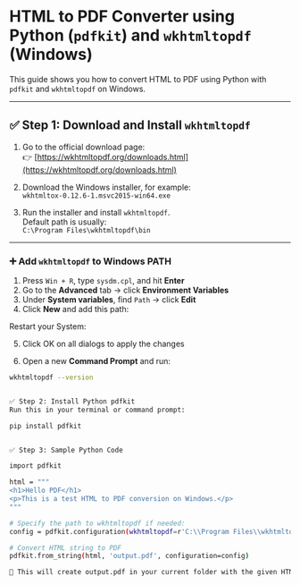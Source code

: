 # HTML to PDF Converter using Python (`pdfkit`) and `wkhtmltopdf` (Windows)

This guide shows you how to convert HTML to PDF using Python with `pdfkit` and `wkhtmltopdf` on Windows.

---

## ✅ Step 1: Download and Install `wkhtmltopdf`

1. Go to the official download page:  
   👉 [https://wkhtmltopdf.org/downloads.html](https://wkhtmltopdf.org/downloads.html)

2. Download the Windows installer, for example:  
   `wkhtmltox-0.12.6-1.msvc2015-win64.exe`

3. Run the installer and install `wkhtmltopdf`.  
   Default path is usually:  
   `C:\Program Files\wkhtmltopdf\bin`

---

### ➕ Add `wkhtmltopdf` to Windows PATH

1. Press `Win + R`, type `sysdm.cpl`, and hit **Enter**  
2. Go to the **Advanced** tab → click **Environment Variables**
3. Under **System variables**, find `Path` → click **Edit**
4. Click **New** and add this path:  


Restart your System:

5. Click OK on all dialogs to apply the changes

6. Open a new **Command Prompt** and run:

```bash
wkhtmltopdf --version


✅ Step 2: Install Python pdfkit
Run this in your terminal or command prompt:

pip install pdfkit


✅ Step 3: Sample Python Code

import pdfkit

html = """
<h1>Hello PDF</h1>
<p>This is a test HTML to PDF conversion on Windows.</p>
"""

# Specify the path to wkhtmltopdf if needed:
config = pdfkit.configuration(wkhtmltopdf=r'C:\\Program Files\\wkhtmltopdf\\bin\\wkhtmltopdf.exe')

# Convert HTML string to PDF
pdfkit.from_string(html, 'output.pdf', configuration=config)

📝 This will create output.pdf in your current folder with the given HTML content.